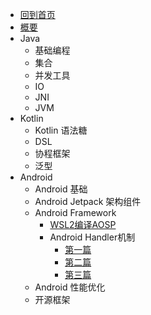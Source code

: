 <!-- _navbar.md -->
- [回到首页]()
- [概要](/Tech/AndroidDev/index.md)
- Java
  - 基础编程
  - 集合
  - 并发工具
  - IO
  - JNI
  - JVM
- Kotlin
  - Kotlin 语法糖
  - DSL
  - 协程框架
  - 泛型
- Android
  - Android 基础
  - Android Jetpack 架构组件
  - Android Framework
    - [WSL2编译AOSP](/Tech/AndroidDev/AndroidFramework/Wsl2CompileAOSP/index.md)
    - Android Handler机制
      - [第一篇](/Tech/AndroidDev/AndroidFramework/AndroidHandler/index1.md)
      - [第二篇](/Tech/AndroidDev/AndroidFramework/AndroidHandler/index2.md)
      - [第三篇](/Tech/AndroidDev/AndroidFramework/AndroidHandler/index2.md)
  - Android 性能优化
  - 开源框架